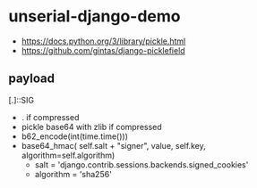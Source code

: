 # unserial-django-demo

- https://docs.python.org/3/library/pickle.html
- https://github.com/gintas/django-picklefield

## payload

[.]<PAYLOAD>:<TIME>:SIG

- . if compressed
- pickle base64 with zlib if compressed
- b62_encode(int(time.time()))
- base64_hmac( self.salt + "signer", value, self.key, algorithm=self.algorithm)
  - salt = 'django.contrib.sessions.backends.signed_cookies'
  - algorithm = 'sha256'

